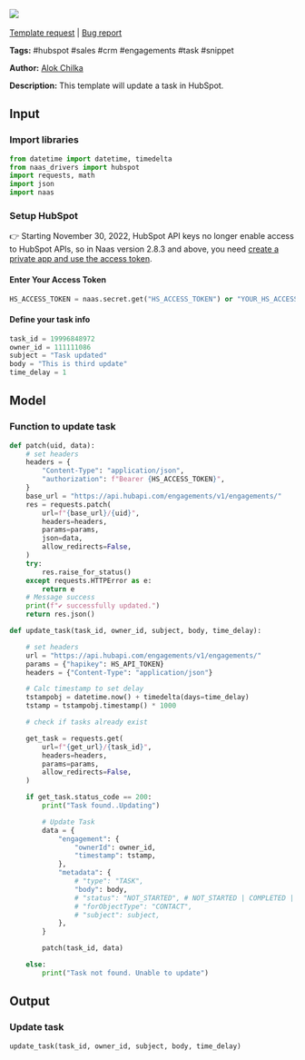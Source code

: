 <a href="https://app.naas.ai/user-redirect/naas/downloader?url=https://raw.githubusercontent.com/jupyter-naas/awesome-notebooks/master/HubSpot/HubSpot_Update_Task.ipynb" target="_parent"><img src="https://naasai-public.s3.eu-west-3.amazonaws.com/open_in_naas.svg"/></a><br><br><a href="https://github.com/jupyter-naas/awesome-notebooks/issues/new?assignees=&labels=&template=template-request.md&title=Tool+-+Action+of+the+notebook+">Template request</a> | <a href="https://github.com/jupyter-naas/awesome-notebooks/issues/new?assignees=&labels=bug&template=bug_report.md&title=HubSpot+-+Update+Task:+Error+short+description">Bug report</a>

**Tags:** #hubspot #sales #crm #engagements #task #snippet

**Author:** [Alok Chilka](https://www.linkedin.com/in/calok64/)

**Description:** This template will update a task in HubSpot. 

## Input

### Import libraries


```python
from datetime import datetime, timedelta
from naas_drivers import hubspot
import requests, math
import json
import naas
```

### Setup HubSpot
👉 Starting November 30, 2022, HubSpot API keys no longer enable access to HubSpot APIs, so in Naas version 2.8.3 and above, you need [create a private app and use the access token](https://developers.hubspot.com/docs/api/private-apps).

#### Enter Your Access Token


```python
HS_ACCESS_TOKEN = naas.secret.get("HS_ACCESS_TOKEN") or "YOUR_HS_ACCESS_TOKEN"
```

#### Define your task info


```python
task_id = 19996848972
owner_id = 111111086
subject = "Task updated"
body = "This is third update"
time_delay = 1
```

## Model

### Function to update task


```python
def patch(uid, data):
    # set headers
    headers = {
        "Content-Type": "application/json",
        "authorization": f"Bearer {HS_ACCESS_TOKEN}",
    }
    base_url = "https://api.hubapi.com/engagements/v1/engagements/"
    res = requests.patch(
        url=f"{base_url}/{uid}",
        headers=headers,
        params=params,
        json=data,
        allow_redirects=False,
    )
    try:
        res.raise_for_status()
    except requests.HTTPError as e:
        return e
    # Message success
    print(f"✔️ successfully updated.")
    return res.json()
```


```python
def update_task(task_id, owner_id, subject, body, time_delay):

    # set headers
    url = "https://api.hubapi.com/engagements/v1/engagements/"
    params = {"hapikey": HS_API_TOKEN}
    headers = {"Content-Type": "application/json"}

    # Calc timestamp to set delay
    tstampobj = datetime.now() + timedelta(days=time_delay)
    tstamp = tstampobj.timestamp() * 1000

    # check if tasks already exist

    get_task = requests.get(
        url=f"{get_url}/{task_id}",
        headers=headers,
        params=params,
        allow_redirects=False,
    )

    if get_task.status_code == 200:
        print("Task found..Updating")

        # Update Task
        data = {
            "engagement": {
                "ownerId": owner_id,
                "timestamp": tstamp,
            },
            "metadata": {
                # "type": "TASK",
                "body": body,
                # "status": "NOT_STARTED", # NOT_STARTED | COMPLETED | IN_PROGRESS | WAITING | DEFERRED
                # "forObjectType": "CONTACT",
                # "subject": subject,
            },
        }

        patch(task_id, data)

    else:
        print("Task not found. Unable to update")
```

## Output

### Update task


```python
update_task(task_id, owner_id, subject, body, time_delay)
```
